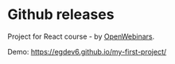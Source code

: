 # Github releases

Project for React course - by [OpenWebinars](https://openwebinars.net/cursos/react-js/?ref=land_trial&offer=&c=).

Demo: https://egdev6.github.io/my-first-project/
